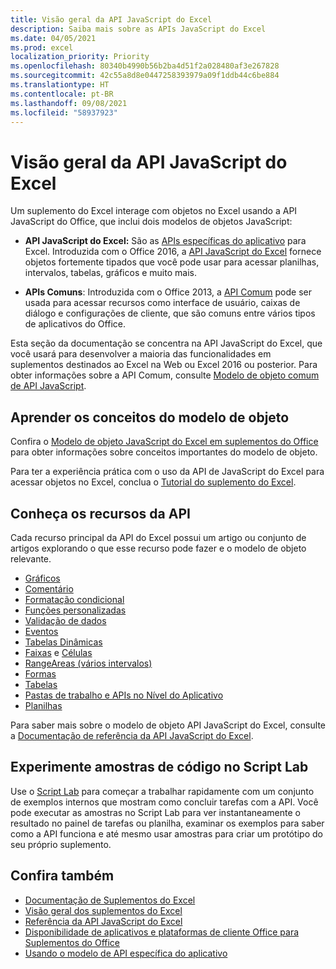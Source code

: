 ```yaml
---
title: Visão geral da API JavaScript do Excel
description: Saiba mais sobre as APIs JavaScript do Excel
ms.date: 04/05/2021
ms.prod: excel
localization_priority: Priority
ms.openlocfilehash: 80340b4990b56b2ba4d51f2a028480af3e267828
ms.sourcegitcommit: 42c55a8d8e0447258393979a09f1ddb44c6be884
ms.translationtype: HT
ms.contentlocale: pt-BR
ms.lasthandoff: 09/08/2021
ms.locfileid: "58937923"
---
```

# <a name="excel-javascript-api-overview"></a>Visão geral da API JavaScript do Excel

Um suplemento do Excel interage com objetos no Excel usando a API JavaScript do Office, que inclui dois modelos de objetos JavaScript:

* **API JavaScript do Excel:** São as [APIs específicas do aplicativo](../../develop/application-specific-api-model.md) para Excel. Introduzida com o Office 2016, a [API JavaScript do Excel](/javascript/api/excel) fornece objetos fortemente tipados que você pode usar para acessar planilhas, intervalos, tabelas, gráficos e muito mais.

* **APIs Comuns**: Introduzida com o Office 2013, a [API Comum](/javascript/api/office) pode ser usada para acessar recursos como interface de usuário, caixas de diálogo e configurações de cliente, que são comuns entre vários tipos de aplicativos do Office.

Esta seção da documentação se concentra na API JavaScript do Excel, que você usará para desenvolver a maioria das funcionalidades em suplementos destinados ao Excel na Web ou Excel 2016 ou posterior. Para obter informações sobre a API Comum, consulte [Modelo de objeto comum de API JavaScript](../../develop/office-javascript-api-object-model.md).

## <a name="learn-object-model-concepts"></a>Aprender os conceitos do modelo de objeto

Confira o [Modelo de objeto JavaScript do Excel em suplementos do Office](../../excel/excel-add-ins-core-concepts.md) para obter informações sobre conceitos importantes do modelo de objeto.

Para ter a experiência prática com o uso da API de JavaScript do Excel para acessar objetos no Excel, conclua o [Tutorial do suplemento do Excel](../../tutorials/excel-tutorial.md).

## <a name="learn-api-capabilities"></a>Conheça os recursos da API

Cada recurso principal da API do Excel possui um artigo ou conjunto de artigos explorando o que esse recurso pode fazer e o modelo de objeto relevante.

* [Gráficos](../../excel/excel-add-ins-charts.md)
* [Comentário](../../excel/excel-add-ins-comments.md)
* [Formatação condicional](../../excel/excel-add-ins-conditional-formatting.md)
* [Funções personalizadas](../../excel/custom-functions-overview.md)
* [Validação de dados](../../excel/excel-add-ins-data-validation.md)
* [Eventos](../../excel/excel-add-ins-events.md)
* [Tabelas Dinâmicas](../../excel/excel-add-ins-pivottables.md)
* [Faixas](../../excel/excel-add-ins-ranges-get.md) e [Células](../../excel/excel-add-ins-cells.md)
* [RangeAreas (vários intervalos)](../../excel/excel-add-ins-multiple-ranges.md)
* [Formas](../../excel/excel-add-ins-shapes.md)
* [Tabelas](../../excel/excel-add-ins-tables.md)
* [Pastas de trabalho e APIs no Nível do Aplicativo](../../excel/excel-add-ins-workbooks.md)
* [Planilhas](../../excel/excel-add-ins-worksheets.md)

Para saber mais sobre o modelo de objeto API JavaScript do Excel, consulte a [Documentação de referência da API JavaScript do Excel](/javascript/api/excel).

## <a name="try-out-code-samples-in-script-lab"></a>Experimente amostras de código no Script Lab

Use o [Script Lab](../../overview/explore-with-script-lab.md) para começar a trabalhar rapidamente com um conjunto de exemplos internos que mostram como concluir tarefas com a API. Você pode executar as amostras no Script Lab para ver instantaneamente o resultado no painel de tarefas ou planilha, examinar os exemplos para saber como a API funciona e até mesmo usar amostras para criar um protótipo do seu próprio suplemento.

## <a name="see-also"></a>Confira também

* [Documentação de Suplementos do Excel](../../excel/index.yml)
* [Visão geral dos suplementos do Excel](../../excel/excel-add-ins-overview.md)
* [Referência da API JavaScript do Excel](/javascript/api/excel)
* [Disponibilidade de aplicativos e plataformas de cliente Office para Suplementos do Office](../../overview/office-add-in-availability.md)
* [Usando o modelo de API específica do aplicativo](../../develop/application-specific-api-model.md)
